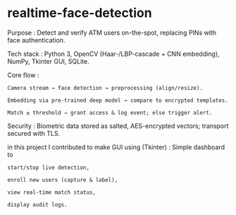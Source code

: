 # realtime-face-detection
Purpose : Detect and verify ATM users on-the-spot, replacing PINs with face authentication.

Tech stack : Python 3, OpenCV (Haar-/LBP-cascade + CNN embedding), NumPy, Tkinter GUI, SQLite.

Core flow :

    Camera stream → face detection → preprocessing (align/resize).

    Embedding via pre-trained deep model → compare to encrypted templates.

    Match ≥ threshold ⇒ grant access & log event; else trigger alert.

Security : Biometric data stored as salted, AES-encrypted vectors; transport secured with TLS.

 in this project I contributed to make GUI  using (Tkinter) : Simple dashboard to

    start/stop live detection,

    enroll new users (capture & label),

    view real-time match status,

    display audit logs.
